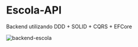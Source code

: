 # Escola-API
Backend utilizando DDD + SOLID + CQRS + EFCore


![backend-escola](https://user-images.githubusercontent.com/40209308/170884872-cc0d8767-9b3e-4795-9e7d-f3f49e360784.jpeg)
